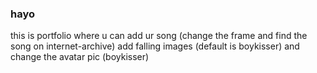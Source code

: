 ### hayo
this is portfolio where u can add ur song (change the frame and find the song on internet-archive) add falling images (default is boykisser) and change the avatar pic (boykisser)
